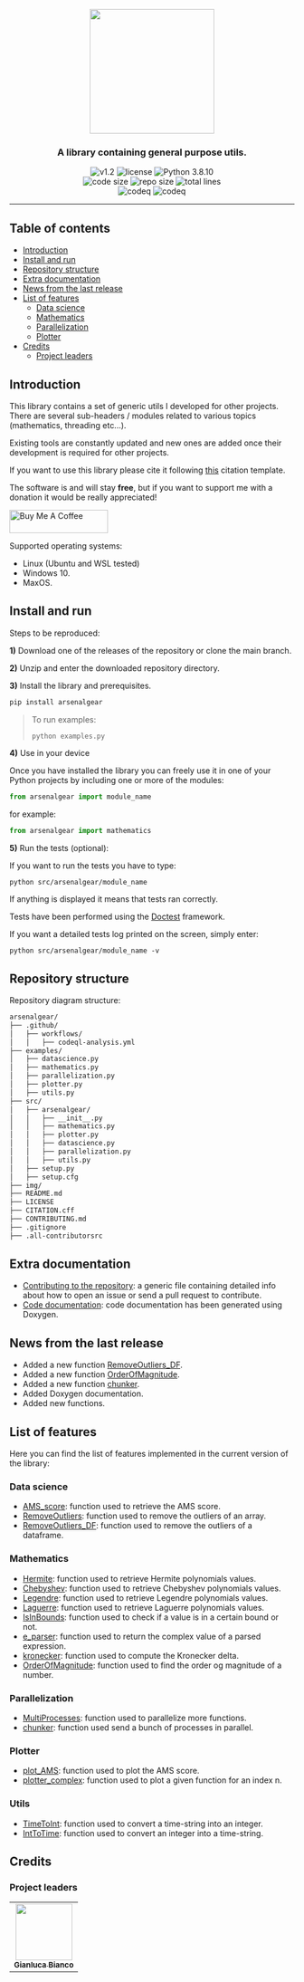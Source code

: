 <p align="center"><img src="https://github.com/JustWhit3/arsenalgear-py/blob/main/img/logo.svg" height=220></p>

<h3 align="center">A library containing general purpose utils.</h3>
<p align="center">
    <img title="v1.2" alt="v1.2" src="https://img.shields.io/badge/version-v1.2-informational?style=flat-square"
    <a href="LICENSE">
        <img title="MIT License" alt="license" src="https://img.shields.io/badge/license-MIT-informational?style=flat-square">
    </a>
	<img title="Python 3.8.10" alt="Python 3.8.10" src="https://img.shields.io/badge/Python-3.8.10-informational?style=flat-square"><br>
	<img title="Code size" alt="code size" src="https://img.shields.io/github/languages/code-size/JustWhit3/arsenalgear-py?color=red">
	<img title="Repo size" alt="repo size" src="https://img.shields.io/github/repo-size/JustWhit3/arsenalgear-py?color=red">
	<img title="Lines of code" alt="total lines" src="https://img.shields.io/tokei/lines/github/JustWhit3/arsenalgear-py?color=red"><br/>
  <img title="codeq" alt="codeq" src="https://github.com/JustWhit3/arsenalgear-py/actions/workflows/codeql-analysis.yml/badge.svg">
  <img title="codeq" alt="codeq" src="https://github.com/JustWhit3/arsenalgear-py/actions/workflows/DocGenerator.yml/badge.svg">

***

## Table of contents

- [Introduction](#introduction)
- [Install and run](#install-and-run)
- [Repository structure](#documentation)
- [Extra documentation](#extra-documentation)
- [News from the last release](#news-from-the-last-release)
- [List of features](#list-of-features)
  - [Data science](#data-science)
  - [Mathematics](#mathematics)
  - [Parallelization](#parallelization)
  - [Plotter](#plotter)
- [Credits](#credits)
  - [Project leaders](#project-leaders)

## Introduction

This library contains a set of generic utils I developed for other projects. There are several sub-headers / modules related to various topics (mathematics, threading etc...).

Existing tools are constantly updated and new ones are added once their development is required for other projects.

If you want to use this library please cite it following [this](https://github.com/JustWhit3/arsenalgear/blob/main/CITATION.cff) citation template.

The software is and will stay **free**, but if you want to support me with a donation it would be really appreciated!

<a href="https://www.buymeacoffee.com/JustWhit33" target="_blank"><img src="https://cdn.buymeacoffee.com/buttons/default-orange.png" alt="Buy Me A Coffee" height="41" width="174"></a>

Supported operating systems:

- Linux (Ubuntu and WSL tested)
- Windows 10.
- MaxOS.

## Install and run

Steps to be reproduced:

**1)** Download one of the releases of the repository or clone the main branch.

**2)** Unzip and enter the downloaded repository directory.

**3)** Install the library and prerequisites.

```bash
pip install arsenalgear
```

> To run examples:
>
>```python
>python examples.py
>```

**4)** Use in your device

Once you have installed the library you can freely use it in one of your Python projects by including one or more of the modules:

```python
from arsenalgear import module_name
```

for example:

```Python
from arsenalgear import mathematics
```

**5)** Run the tests (optional):

If you want to run the tests you have to type:

```shell
python src/arsenalgear/module_name
```

If anything is displayed it means that tests ran correctly.

Tests have been performed using the [Doctest](https://docs.python.org/3/library/doctest.html) framework.

If you want a detailed tests log printed on the screen, simply enter:

```shell
python src/arsenalgear/module_name -v
```

## Repository structure

Repository diagram structure:

```txt
arsenalgear/
├── .github/
│   ├── workflows/
│   │   ├── codeql-analysis.yml
├── examples/
│   ├── datascience.py
│   ├── mathematics.py
│   ├── parallelization.py
│   ├── plotter.py
│   ├── utils.py
├── src/
│   ├── arsenalgear/
│   │   ├── __init__.py
│   │   ├── mathematics.py
│   │   ├── plotter.py
│   │   ├── datascience.py
│   │   ├── parallelization.py
│   │   ├── utils.py
│   ├── setup.py
│   ├── setup.cfg
├── img/
├── README.md
├── LICENSE
├── CITATION.cff
├── CONTRIBUTING.md
├── .gitignore
├── .all-contributorsrc
```

## Extra documentation

- [Contributing to the repository](https://github.com/JustWhit3/arsenalgear-py/blob/main/CONTRIBUTING.md): a generic file containing detailed info about how to open an issue or send a pull request to contribute.
- [Code documentation](https://justwhit3.github.io/arsenalgear-py/index.html): code documentation has been generated using Doxygen.

## News from the last release

- Added a new function [RemoveOutliers_DF](https://justwhit3.github.io/arsenalgear-py/namespacearsenalgear_1_1datascience.html#ad8091af135f0399eefd1cf9ff5cb4ff0).
- Added a new function [OrderOfMagnitude](https://justwhit3.github.io/arsenalgear-py/namespacearsenalgear_1_1mathematics.html#a194458ac454c279b4f85b70ddb9141d2).
- Added a new function [chunker](https://justwhit3.github.io/arsenalgear-py/namespacearsenalgear_1_1parallelization.html#a7995c580610863b92f988bb23aaa588e).
- Added Doxygen documentation.
- Added new functions.

## List of features

Here you can find the list of features implemented in the current version of the library:

### Data science

- [AMS_score](https://justwhit3.github.io/arsenalgear-py/namespacearsenalgear_1_1datascience.html#a0763a5d9063ba2ad2f02afeb27dbebf1): function used to retrieve the AMS score.
- [RemoveOutliers](https://justwhit3.github.io/arsenalgear-py/namespacearsenalgear_1_1datascience.html#a5e0b3384380b048873103f8b29f0af9c): function used to remove the outliers of an array.
- [RemoveOutliers_DF](https://justwhit3.github.io/arsenalgear-py/namespacearsenalgear_1_1datascience.html#ad8091af135f0399eefd1cf9ff5cb4ff0): function used to remove the outliers of a dataframe.

### Mathematics

- [Hermite](https://justwhit3.github.io/arsenalgear-py/namespacearsenalgear_1_1mathematics.html#a13b6c046844f01db40eba86d5bfc444a): function used to retrieve Hermite polynomials values.
- [Chebyshev](https://justwhit3.github.io/arsenalgear-py/namespacearsenalgear_1_1mathematics.html#af8f1f1077fe6a2122d0e3966d018024d): function used to retrieve Chebyshev polynomials values.
- [Legendre](https://justwhit3.github.io/arsenalgear-py/namespacearsenalgear_1_1mathematics.html#aecf04044cf0ab973d20fbb9dc987b5dc): function used to retrieve Legendre polynomials values.
- [Laguerre](https://justwhit3.github.io/arsenalgear-py/namespacearsenalgear_1_1mathematics.html#a53074055544eedb8978dc3d769625552): function used to retrieve Laguerre polynomials values.
- [IsInBounds](https://justwhit3.github.io/arsenalgear-py/namespacearsenalgear_1_1mathematics.html#a5e46216eda407e1b2f7d41174349fdfb): function used to check if a value is in a certain bound or not.
- [e_parser](https://justwhit3.github.io/arsenalgear-py/namespacearsenalgear_1_1mathematics.html#afca1150afc0f3a661662e0e92ef9d0d3): function used to return the complex value of a parsed expression.
- [kronecker](https://justwhit3.github.io/arsenalgear-py/namespacearsenalgear_1_1mathematics.html#a18ed877a011ff6caa380e11964b40dd5): function used to compute the Kronecker delta.
- [OrderOfMagnitude](https://justwhit3.github.io/arsenalgear-py/namespacearsenalgear_1_1mathematics.html#a194458ac454c279b4f85b70ddb9141d2): function used to find the order og magnitude of a number.

### Parallelization

- [MultiProcesses](https://justwhit3.github.io/arsenalgear-py/namespacearsenalgear_1_1parallelization.html#aaa6a5e0f47866f0584b64255518efcd8): function used to parallelize more functions.
- [chunker](https://justwhit3.github.io/arsenalgear-py/namespacearsenalgear_1_1parallelization.html#a7995c580610863b92f988bb23aaa588e): function used send a bunch of processes in parallel.


### Plotter

- [plot_AMS](https://justwhit3.github.io/arsenalgear-py/namespacearsenalgear_1_1plotter.html#ad6d1642cee8c1d9bdc9dbd733c5da6f3): function used to plot the AMS score.
- [plotter_complex](https://justwhit3.github.io/arsenalgear-py/namespacearsenalgear_1_1plotter.html#af2555056142e267a7c9cc06467bf20e8): function used to plot a given function for an index n.

### Utils

- [TimeToInt](https://justwhit3.github.io/arsenalgear-py/namespacearsenalgear_1_1utils.html#a1848f48fa5574beecead7c9397e7c26c): function used to convert a time-string into an integer.
- [IntToTime](https://justwhit3.github.io/arsenalgear-py/namespacearsenalgear_1_1utils.html#a9f4c99effed79a774bf6ad5f74c3f0ae): function used to convert an integer into a time-string.

## Credits

### Project leaders

<table>
  <tr>
    <td align="center"><a href="https://justwhit3.github.io/"><img src="https://avatars.githubusercontent.com/u/48323961?v=4" width="100px;" alt=""/><br /><sub><b>Gianluca Bianco</b></sub></a></td>
  </tr>
</table>

<!-- ALL-CONTRIBUTORS-LIST:START - Do not remove or modify this section -->

<!-- ALL-CONTRIBUTORS-LIST:END -->
